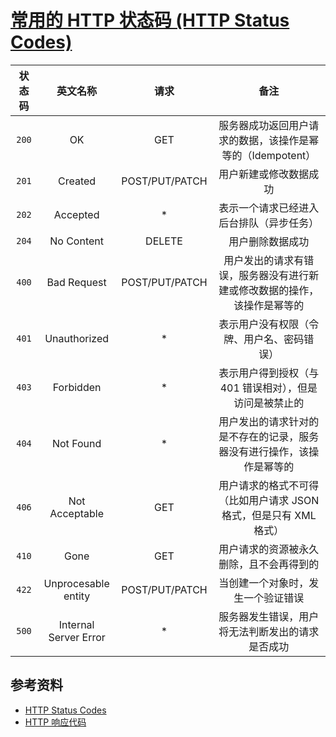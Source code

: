 # [常用的 HTTP 状态码 (HTTP Status Codes)](https://httpstatuses.com/)

| 状态码 | 英文名称              | 请求           | 备注                                                                     |
| :-:    | :-:                   | :-:            | :-:                                                                      |
| `200`  | OK                    | GET            | 服务器成功返回用户请求的数据，该操作是幂等的（Idempotent）               |
| `201`  | Created               | POST/PUT/PATCH | 用户新建或修改数据成功                                                   |
| `202`  | Accepted              | *              | 表示一个请求已经进入后台排队（异步任务）                                 |
| `204`  | No Content            | DELETE         | 用户删除数据成功                                                         |
| `400`  | Bad Request           | POST/PUT/PATCH | 用户发出的请求有错误，服务器没有进行新建或修改数据的操作，该操作是幂等的 |
| `401`  | Unauthorized          | *              | 表示用户没有权限（令牌、用户名、密码错误）                               |
| `403`  | Forbidden             | *              | 表示用户得到授权（与 401 错误相对），但是访问是被禁止的                  |
| `404`  | Not Found             | *              | 用户发出的请求针对的是不存在的记录，服务器没有进行操作，该操作是幂等的   |
| `406`  | Not Acceptable        | GET            | 用户请求的格式不可得（比如用户请求 JSON 格式，但是只有 XML 格式）        |
| `410`  | Gone                  | GET            | 用户请求的资源被永久删除，且不会再得到的                                 |
| `422`  | Unprocesable entity   | POST/PUT/PATCH | 当创建一个对象时，发生一个验证错误                                       |
| `500`  | Internal Server Error | *              | 服务器发生错误，用户将无法判断发出的请求是否成功                         |

## 参考资料

- [HTTP Status Codes](https://httpstatuses.com/)
- [HTTP 响应代码](https://developer.mozilla.org/zh-CN/docs/Web/HTTP/Status)
